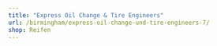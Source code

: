 ```yaml
---
title: "Express Oil Change & Tire Engineers"
url: /birmingham/express-oil-change-und-tire-engineers-7/
shop: Reifen
---
```

